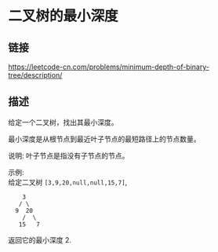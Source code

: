 # 二叉树的最小深度

## 链接
https://leetcode-cn.com/problems/minimum-depth-of-binary-tree/description/

## 描述

给定一个二叉树，找出其最小深度。  

最小深度是从根节点到最近叶子节点的最短路径上的节点数量。   

说明: 叶子节点是指没有子节点的节点。   

示例:  
给定二叉树 `[3,9,20,null,null,15,7]`,
```text
    3
   / \
  9  20
    /  \
   15   7
```    
返回它的最小深度 2.  


